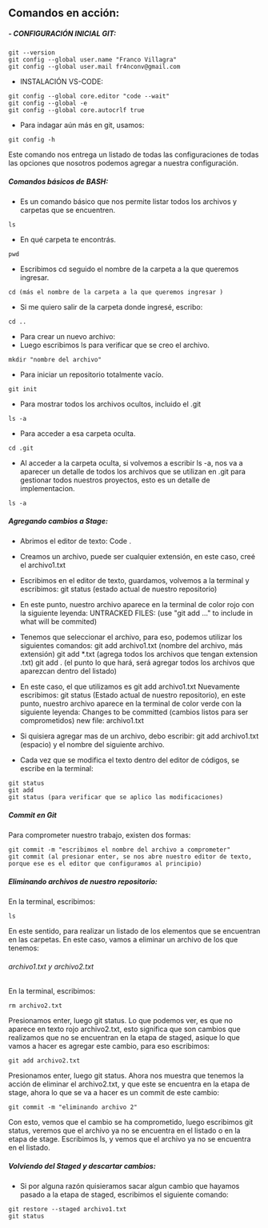 ## Comandos en acción:
#####  - CONFIGURACIÓN INICIAL GIT:

```
git --version
git config --global user.name "Franco Villagra"
git config --global user.mail fr4nconv@gmail.com
```
- INSTALACIÓN VS-CODE:
```
git config --global core.editor "code --wait"
git config --global -e
git config --global core.autocrlf true
```
- Para indagar aún más en git, usamos:
```
git config -h
```
Este comando nos entrega un listado de todas las configuraciones de todas las opciones que nosotros podemos agregar a nuestra configuración.

##### Comandos básicos de BASH:
- Es un comando básico que nos permite listar todos los archivos y carpetas que se encuentren.
```
ls
```
- En qué carpeta te encontrás.
```
pwd
```
- Escribimos cd seguido el nombre de la carpeta a la que queremos ingresar.
```
cd (más el nombre de la carpeta a la que queremos ingresar )
```
- Si me quiero salir de la carpeta donde ingresé, escribo:
```
cd ..
```
- Para crear un nuevo archivo:
- Luego escribimos ls para verificar que se creo el archivo.
```
mkdir "nombre del archivo"
```
- Para iniciar un repositorio totalmente vacío.
```
git init
```
- Para mostrar todos los archivos ocultos, incluido el .git
```
ls -a
```
- Para acceder a esa carpeta oculta.
```
cd .git
```
- Al acceder a la carpeta oculta, si volvemos a escribir ls -a, nos va a aparecer un detalle de todos los archivos que se utilizan en .git para gestionar todos nuestros proyectos, esto es un detalle de implementacion.
```
ls -a
```
##### Agregando cambios a Stage:

- Abrimos el editor de texto: Code .
- Creamos un archivo, puede ser cualquier extensión, en este caso, creé el archivo1.txt
- Escribimos en el editor de texto, guardamos, volvemos a la terminal y escribimos: 
git status (estado actual de nuestro repositorio)
- En este punto, nuestro archivo aparece en la terminal de color rojo con la siguiente leyenda: UNTRACKED FILES: (use "git add <file>..." to include in what will be commited)
- Tenemos que seleccionar el archivo, para eso, podemos utilizar los siguientes comandos:
git add archivo1.txt (nombre del archivo, más extensión)
git add *.txt (agrega todos los archivos que tengan extension .txt)
git add . (el punto lo que hará, será agregar todos los archivos que aparezcan dentro del listado)
- En este caso, el que utilizamos es git add archivo1.txt
Nuevamente escribimos: git status (Estado actual de nuestro repositorio), en este punto, nuestro archivo aparece en la terminal de color verde con la siguiente leyenda: Changes to be committed (cambios listos para ser comprometidos) new file: archivo1.txt
- Si quisiera agregar mas de un archivo, debo escribir: git add archivo1.txt (espacio) y el nombre del siguiente archivo.

- Cada vez que se modifica el texto dentro del editor de códigos, se escribe en la terminal:
```
git status
git add
git status (para verificar que se aplico las modificaciones)
```
##### Commit en Git

Para comprometer nuestro trabajo, existen dos formas:
```
git commit -m "escribimos el nombre del archivo a comprometer"
git commit (al presionar enter, se nos abre nuestro editor de texto, porque ese es el editor que configuramos al principio)
```
##### Eliminando archivos de nuestro repositorio:
En la terminal, escribimos:

```
ls
```
En este sentido, para realizar un listado de los elementos que se encuentran en las carpetas. En este caso, vamos a eliminar un archivo de los que tenemos:
###### archivo1.txt y archivo2.txt

En la terminal, escribimos:

```
rm archivo2.txt
```
Presionamos enter, luego git status.
Lo que podemos ver, es que no aparece en texto rojo archivo2.txt, esto significa que son cambios que realizamos que no se encuentran en la etapa de staged, asique lo que vamos a hacer es agregar este cambio, para eso escribimos:

```
git add archivo2.txt
```
Presionamos enter, luego git status.
Ahora nos muestra que tenemos la acción de eliminar el archivo2.txt, y que este se encuentra en la etapa de stage, ahora lo que se va a hacer es un commit de este cambio:

```
git commit -m "eliminando archivo 2"
```
Con esto, vemos que el cambio se ha comprometido, luego escribimos git status, veremos que el archivo ya no se encuentra en el listado o en la etapa de stage. 
Escribimos ls, y vemos que el archivo ya no se encuentra en el listado.

##### Volviendo del Staged y descartar cambios:

- Si por alguna razón quisieramos sacar algun cambio que hayamos pasado a la etapa de staged, escribimos el siguiente comando:

```
git restore --staged archivo1.txt
git status
```
